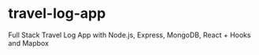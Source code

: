 # travel-log-app
Full Stack Travel Log App with Node.js, Express, MongoDB, React + Hooks and Mapbox
